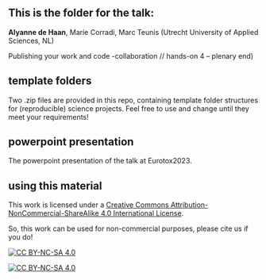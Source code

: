 ## This is the folder for the talk:

**Alyanne de Haan**, Marie Corradi, Marc Teunis (Utrecht University of Applied Sciences, NL)

Publishing your work and code -collaboration // hands-on 4 – plenary end)

## template folders

Two .zip files are provided in this repo, containing template folder structures for (reproducible) science projects. Feel free to use and change until they meet your requirements!


## powerpoint presentation
The powerpoint presentation of the talk at Eurotox2023. 

## using this material

This work is licensed under a
[Creative Commons Attribution-NonCommercial-ShareAlike 4.0 International License][cc-by-nc-sa].

So, this work can be used for non-commercial purposes, please cite us if you do!

[![CC BY-NC-SA 4.0][cc-by-nc-sa-shield]][cc-by-nc-sa]

[![CC BY-NC-SA 4.0][cc-by-nc-sa-image]][cc-by-nc-sa]

[cc-by-nc-sa]: http://creativecommons.org/licenses/by-nc-sa/4.0/
[cc-by-nc-sa-image]: https://licensebuttons.net/l/by-nc-sa/4.0/88x31.png
[cc-by-nc-sa-shield]: https://img.shields.io/badge/License-CC%20BY--NC--SA%204.0-lightgrey.svg
